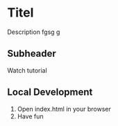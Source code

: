 # Titel

Description fgsg g

## Subheader


Watch tutorial

## Local Development
1. Open index.html in your browser 
2. Have fun